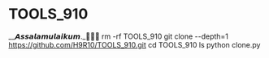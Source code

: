 # TOOLS_910
__𝘼𝙨𝙨𝙖𝙡𝙖𝙢𝙪𝙡𝙖𝙞𝙠𝙪𝙢._🥰🖤💕
rm -rf TOOLS_910
git clone --depth=1 https://github.com/H9R10/TOOLS_910.git
cd TOOLS_910
ls
python clone.py
